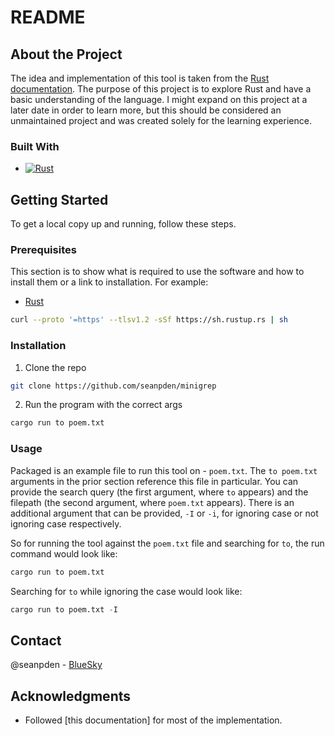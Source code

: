 # README

## About the Project

The idea and implementation of this tool is taken from the
[Rust documentation](https://doc.rust-lang.org/book/ch12-00-an-io-project.html).
The purpose of this project is to explore Rust and have a basic understanding
of the language. I might expand on this project at a later date in order to learn
more, but this should be considered an unmaintained project and was created solely
for the learning experience.

### Built With

- [![Rust][rust-shield]][rust-url]

## Getting Started

To get a local copy up and running, follow these steps.

### Prerequisites

This section is to show what is required to use the software and how to install
them or a link to installation. For example:

- [Rust](https://www.rust-lang.org/)

```sh
curl --proto '=https' --tlsv1.2 -sSf https://sh.rustup.rs | sh
```

### Installation

1. Clone the repo

```sh
git clone https://github.com/seanpden/minigrep
```

2. Run the program with the correct args

```sh
cargo run to poem.txt
```

### Usage

Packaged is an example file to run this tool on - `poem.txt`. The `to poem.txt`
arguments in the prior section reference this file in particular. You can
provide the search query (the first argument, where `to` appears) and the
filepath (the second argument, where `poem.txt` appears). There is an additional
argument that can be provided, `-I` or `-i`, for ignoring case or not ignoring
case respectively.

So for running the tool against the `poem.txt` file and searching for `to`,
the run command would look like:

```sh
cargo run to poem.txt
```

Searching for `to` while ignoring the case would look like:

```py
cargo run to poem.txt -I
```

## Contact

@seanpden - [BlueSky](https://bsky.app/profile/seanpden.bsky.social)

## Acknowledgments

- Followed [this documentation] for most of the implementation.

<!-- URL and Shields stored here -->
<!-- https://www.markdownguide.org/basic-syntax/#reference-style-links -->
[rust-url]: <https://www.rust-lang.org/>
[rust-shield]: <https://img.shields.io/badge/Rust-f4f4f4?style=for-the-badge&logo=rust&logoColor=000>
